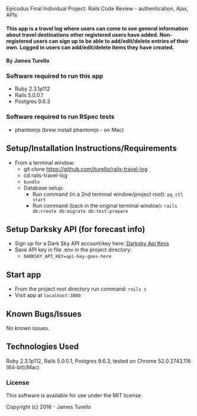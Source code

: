 Epicodus Final Individual Project: Rails Code Review - authentication, Ajax, APIs

#### This app is a travel log where users can come to see general information about travel destinations other registered users have added. Non-registered users can sign up to be able to add/edit/delete entries of their own. Logged in users can add/edit/delete items they have created.

#### By James Turello

### Software required to run this app
 * Ruby 2.3.1p112
 * Rails 5.0.0.1
 * Postgres 9.6.3

### Software required to run RSpec tests
 * phantomjs (brew install phantomjs - on Mac)

## Setup/Installation Instructions/Requirements
 * From a terminal window:
   * git clone https://github.com/jturello/rails-travel-log
   * cd rails-travel-log
   * `bundle`
   * Database setup:
     * Run command (in a 2nd terminal window/project root): `pg_ctl start`
     * Run command (back in the original terminal window): `rails db:create db:migrate db:test:prepare`

## Setup Darksky API (for forecast info)
 * Sign up for a Dark Sky API account/key here: [Darksky Api Keys](https://darksky.net/dev/)
 * Save API key in file .env in the project directory:
   * `DARKSKY_API_KEY=api-key-goes-here`

## Start app

 * From the project root directory run command: `rails s`
 * Visit app at  `localhost:3000`

## Known Bugs/Issues

No known issues.

## Technologies Used

Ruby 2.3.1p112, Rails 5.0.0.1, Postgres 9.6.3, tested on Chrome 52.0.2743.116 (64-bit)(Mac)

### License

This software is available for use under the MIT license.

Copyright (c) 2016 - James Turello

